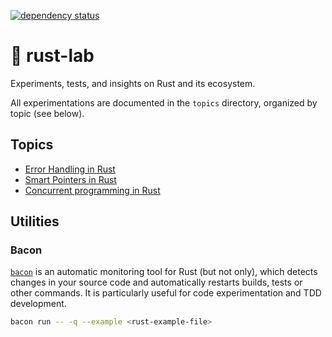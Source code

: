 [![dependency status](https://deps.rs/repo/github/be-next/rust-lab/status.svg?path=%2F)](https://deps.rs/repo/github/be-next/rust-lab?path=%2F)

# 🔬 rust-lab

Experiments, tests, and insights on Rust and its ecosystem.

All experimentations are documented in the `topics` directory, organized by topic (see below).

## Topics

- [Error Handling in Rust](topics/rust-error-handling/README.md)
- [Smart Pointers in Rust](topics/rust-smart-pointers/README.md)
- [Concurrent programming in Rust](topics/rust-concurrent-programming/README.md)

## Utilities

### Bacon

[`bacon`](https://crates.io/crates/bacon) is an automatic monitoring tool for Rust (but not only), which detects changes in your source code and automatically restarts builds, tests or other commands. It is particularly useful for code experimentation and TDD development.

```bash
bacon run -- -q --example <rust-example-file>
```
